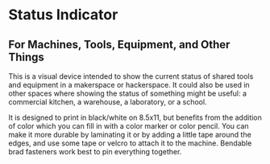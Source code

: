 # Status Indicator
## For Machines, Tools, Equipment, and Other Things

This is a visual device intended to show the current status of shared tools and equipment in a makerspace or hackerspace. It could also be used in other spaces where showing the status of something might be useful: a commercial kitchen, a warehouse, a laboratory, or a school.

It is designed to print in black/white on 8.5x11, but benefits from the addition of color which you can fill in with a color marker or color pencil. You can make it more durable by laminating it or by adding a little tape around the edges, and use some tape or velcro to attach it to the machine. Bendable brad fasteners work best to pin everything together. 


